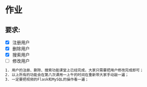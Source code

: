 # 作业 

## 要求:

- [x] 注册用户
- [x] 删除用户
- [x] 搜索用户
- [ ] 修改用户

```bash
1. 用户的注册、删除、搜索功能课堂上已经完成，大家只需要把用户修改完成即可；
2. 以上所有的功能会在第八次课用一上午的时间在重新带大家手动敲一遍；
3. 一定要把视频的Flask和MySQL的操作看一遍；
```

